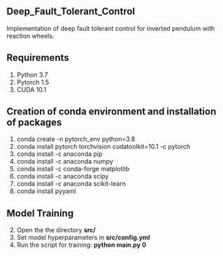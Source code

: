 ## Deep_Fault_Tolerant_Control

Implementation of deep fault tolerant control for inverted pendulum with reaction wheels. 


## Requirements
1. Python 3.7
2. Pytorch 1.5
3. CUDA 10.1

## Creation of conda environment and installation of packages

1. conda create -n pytorch_env python=3.8
2. conda install pytorch torchvision cudatoolkit=10.1 -c pytorch
3. conda install -c anaconda pip
4. conda install -c anaconda numpy
5. conda install -c conda-forge matplotlib
6. conda install -c anaconda scipy
7. conda install -c anaconda scikit-learn
8. conda install pyyaml


## Model Training

2. Open the the directory **src/**
3. Set model hyperparameters in **src/config.yml**
4. Run the script for training:  **python main.py 0**

